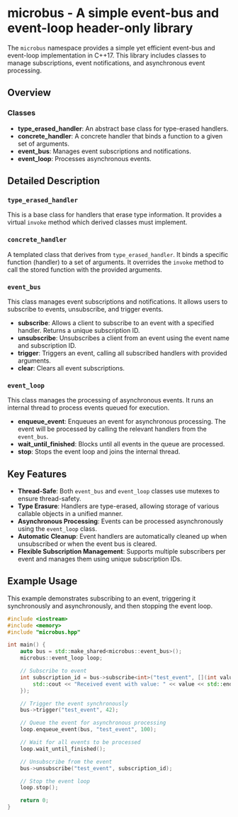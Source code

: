# microbus - A simple event-bus and event-loop header-only library

The `microbus` namespace provides a simple yet efficient event-bus and event-loop implementation in C++17.
This library includes classes to manage subscriptions, event notifications, and asynchronous event processing.

## Overview

### Classes

- **type_erased_handler**: An abstract base class for type-erased handlers.
- **concrete_handler**: A concrete handler that binds a function to a given set of arguments.
- **event_bus**: Manages event subscriptions and notifications.
- **event_loop**: Processes asynchronous events.

## Detailed Description

### `type_erased_handler`

This is a base class for handlers that erase type information. It provides a virtual `invoke` method which derived classes must implement.

### `concrete_handler`

A templated class that derives from `type_erased_handler`. It binds a specific function (handler) to a set of arguments. It overrides the `invoke` method to call the stored function with the provided arguments.

### `event_bus`

This class manages event subscriptions and notifications. It allows users to subscribe to events, unsubscribe, and trigger events.

- **subscribe**: Allows a client to subscribe to an event with a specified handler. Returns a unique subscription ID.
- **unsubscribe**: Unsubscribes a client from an event using the event name and subscription ID.
- **trigger**: Triggers an event, calling all subscribed handlers with provided arguments.
- **clear**: Clears all event subscriptions.

### `event_loop`

This class manages the processing of asynchronous events. It runs an internal thread to process events queued for execution.

- **enqueue_event**: Enqueues an event for asynchronous processing. The event will be processed by calling the relevant handlers from the `event_bus`.
- **wait_until_finished**: Blocks until all events in the queue are processed.
- **stop**: Stops the event loop and joins the internal thread.

## Key Features

- **Thread-Safe**: Both `event_bus` and `event_loop` classes use mutexes to ensure thread-safety.
- **Type Erasure**: Handlers are type-erased, allowing storage of various callable objects in a unified manner.
- **Asynchronous Processing**: Events can be processed asynchronously using the `event_loop` class.
- **Automatic Cleanup**: Event handlers are automatically cleaned up when unsubscribed or when the event bus is cleared.
- **Flexible Subscription Management**: Supports multiple subscribers per event and manages them using unique subscription IDs.

## Example Usage

This example demonstrates subscribing to an event,
triggering it synchronously and asynchronously,
and then stopping the event loop.

```cpp
#include <iostream>
#include <memory>
#include "microbus.hpp"

int main() {
    auto bus = std::make_shared<microbus::event_bus>();
    microbus::event_loop loop;

    // Subscribe to event
    int subscription_id = bus->subscribe<int>("test_event", [](int value) {
        std::cout << "Received event with value: " << value << std::endl;
    });

    // Trigger the event synchronously
    bus->trigger("test_event", 42);

    // Queue the event for asynchronous processing
    loop.enqueue_event(bus, "test_event", 100);

    // Wait for all events to be processed
    loop.wait_until_finished();

    // Unsubscribe from the event
    bus->unsubscribe("test_event", subscription_id);

    // Stop the event loop
    loop.stop();

    return 0;
}
```

